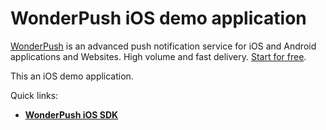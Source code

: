 # WonderPush iOS demo application

[WonderPush](https://www.wonderpush.com) is an advanced push notification service for iOS and Android applications and Websites. High volume and fast delivery. [Start for free](https://dashboard.wonderpush.com/account/signup).

This an iOS demo application.

Quick links:
* [**WonderPush iOS SDK**](https://github.com/wonderpush/wonderpush-ios-sdk)
